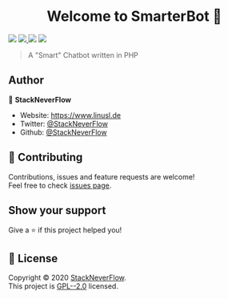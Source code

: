 <h1 align="center">Welcome to SmarterBot 👋</h1>
<p>
  <img src="https://img.shields.io/badge/version-1.1-blue.svg?style=for-the-badge" />
  <a href="https://github.com/StackNeverFlow/SmarterBot/blob/master/LICENSE" target="_blank">
    <img src="https://img.shields.io/badge/License-GPL--2.0-yellow.svg?style=for-the-badge" />
  </a>
  <img src="https://img.shields.io/maintenance/yes/2020?style=for-the-badge">
  <a href="https://twitter.com/StackNeverFlow" target="_blank">
    <img src="https://img.shields.io/twitter/follow/StackNeverFlow.svg?style=for-the-badge" />
  </a>
</p>

> A &#34;Smart&#34; Chatbot written in PHP

## Author

👤 **StackNeverFlow**

- Website: https://www.linusl.de
- Twitter: [@StackNeverFlow](https://twitter.com/StackNeverFlow)
- Github: [@StackNeverFlow](https://github.com/StackNeverFlow)

## 🤝 Contributing

Contributions, issues and feature requests are welcome!<br />Feel free to check [issues page](https://github.com/StackNeverFlow/SmarterBot/issues).

## Show your support

Give a ⭐️ if this project helped you!

## 📝 License

Copyright © 2020 [StackNeverFlow](https://github.com/StackNeverFlow).<br />
This project is [GPL--2.0](https://github.com/StackNeverFlow/SmarterBot/blob/master/LICENSE) licensed.
